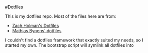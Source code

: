 #Dotfiles

This is my dotfiles repo. Most of the files here are from:

* [Zach Holman's Dotfiles](https://github.com/holman/dotfiles)
* [Mathias Bynens' dotfiles](https://github.com/mathiasbynens/dotfiles)

I couldn't find a dotfiles framework that exactly suited my needs, so I started my own. The bootstrap script will symlink all dotfiles into
